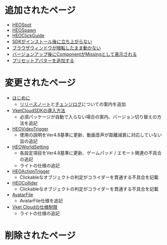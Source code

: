 # 追加されたページ
- [HEOSpot](https://vrhikky.github.io/VketCloudSDK_Documents/4.8/ja/HEOComponents/HEOSpot.html)
- [HEOSpawn](https://vrhikky.github.io/VketCloudSDK_Documents/4.8/ja/HEOComponents/HEOSpawn.html)
- [HEOClickGuide](https://vrhikky.github.io/VketCloudSDK_Documents/4.8/ja/HEOComponents/HEOClickGuide.html)
- [SDKがインストール後に立ち上がらない](https://vrhikky.github.io/VketCloudSDK_Documents/4.8/ja/troubleshooting/InstallingDeeplink.html)
- [ブラウザウィンドウが暗転したまま動かない](https://vrhikky.github.io/VketCloudSDK_Documents/4.8/ja/troubleshooting/BrowserBlackWindow.html)
- [バージョンアップ後にComponentがMissingとして表示される](https://vrhikky.github.io/VketCloudSDK_Documents/4.8/ja/troubleshooting/MissingComponents.html)
- [プリセットアバターを追加する](https://vrhikky.github.io/VketCloudSDK_Documents/4.8/ja/WorldMakingGuide/PresetAvatar.md)

# 変更されたページ
- [はじめに](https://vrhikky.github.io/VketCloudSDK_Documents/4.8/ja/index.html)
    - [リリースノート](https://vrhikky.github.io/VketCloudSDK_Documents/4.8/ja/releasenote/releasenote-4.8.html)と[チェンジログ](https://vrhikky.github.io/VketCloudSDK_Documents/4.8/ja/changelog/changelog-4.8.html)についての案内を追加
- [VketCloudSDKの導入方法](https://vrhikky.github.io/VketCloudSDK_Documents/4.8/ja/AboutVketCloudSDK/SetupSDK_external.html)
    - 必須パッケージが自動で入らない場合の案内、バージョン切り替えの方法を追記
- [HEOVideoTrigger](https://vrhikky.github.io/VketCloudSDK_Documents/4.8/ja/HEOComponents/HEOVideoTrigger.html)
    - 使用の説明をVer4.8基準に更新、動画音声が距離減衰に対応していない旨の追記
- [HEOWorldSetting](https://vrhikky.github.io/VketCloudSDK_Documents/4.8/ja/HEOComponents/HEOWorldSetting.html)
    - 各設定項目をVer4.8基準に更新、ゲームパッド / エモート関連の不具合の追記
    - ライトの仕様の追記
- [HEOActionTrigger](https://vrhikky.github.io/VketCloudSDK_Documents/4.8/ja/HEOComponents/HEOActionTrigger.html)
    - Clickableなオブジェクトの判定がコライダーを貫通する不具合を記載
- [HEOCollider](https://vrhikky.github.io/VketCloudSDK_Documents/4.8/ja/HEOComponents/HEOCollider.html)
    - Clickableなオブジェクトの判定がコライダーを貫通する不具合を記載
- [AvatarFile](https://vrhikky.github.io/VketCloudSDK_Documents/4.8/ja/WorldMakingGuide/AvatarFile.md)
    - AvatarFile仕様を追記
- [Vket Cloudの仕様制限](https://vrhikky.github.io/VketCloudSDK_Documents/4.8/ja/WorldMakingGuide/UnityGuidelines.html)
    - ライトの仕様の追記

# 削除されたページ